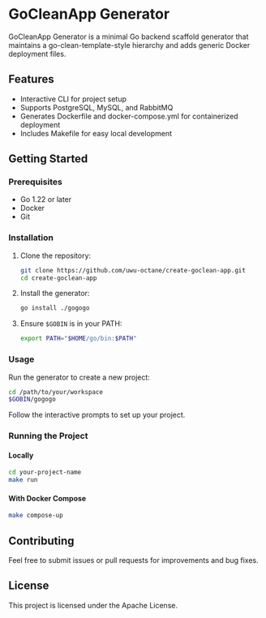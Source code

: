 # GoCleanApp Generator

GoCleanApp Generator is a minimal Go backend scaffold generator that maintains a go-clean-template-style hierarchy and adds generic Docker deployment files.

## Features

- Interactive CLI for project setup
- Supports PostgreSQL, MySQL, and RabbitMQ
- Generates Dockerfile and docker-compose.yml for containerized deployment
- Includes Makefile for easy local development

## Getting Started

### Prerequisites

- Go 1.22 or later
- Docker
- Git

### Installation

1. Clone the repository:

   ```bash
   git clone https://github.com/uwu-octane/create-goclean-app.git
   cd create-goclean-app
   ```

2. Install the generator:

   ```bash
   go install ./gogogo
   ```

3. Ensure `$GOBIN` is in your PATH:
   ```bash
   export PATH="$HOME/go/bin:$PATH"
   ```

### Usage

Run the generator to create a new project:

```bash
cd /path/to/your/workspace
$GOBIN/gogogo
```

Follow the interactive prompts to set up your project.

### Running the Project

#### Locally

```bash
cd your-project-name
make run
```

#### With Docker Compose

```bash
make compose-up
```

## Contributing

Feel free to submit issues or pull requests for improvements and bug fixes.

## License

This project is licensed under the Apache License.

